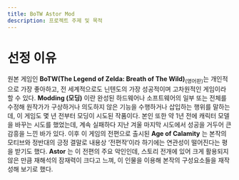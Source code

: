 ```yaml
---
title: BoTW Astor Mod
description: 프로젝트 주제 및 목적
---
```

<style> .small { font-size: 1.2em; color: #bebeca; } </style>

# 선정 이유

원본 게임인 **BoTW(The Legend of Zelda: Breath of The Wild)**<sub>(영어판)</sub>는 개인적으로 가장 좋아하고, 전 세계적으로도 닌텐도의 가장 성공적이며 고차원적인 게임이라 할 수 있다. **Modding (모딩)** 이란 완성된 하드웨어나 소프트웨어의 일부 또는 전체를 수정해 원작가가 구상하거나 의도하지 않은 기능을 수행하거나 삽입하는 행위를 말하는데, 이 게임도 몇 년 전부터 모딩이 시도된 작품이다. 본인 또한 약 1년 전에 캐릭터 모델을 바꾸는 시도를 했었는데, 계속 실패하다 지난 겨울 마지막 시도에서 성공을 거두어 큰 감흥을 느낀 바가 있다. 이후 이 게임의 전편으로 출시된 **Age of Calamity** 는 본작의 모티브와 정반대의 긍정 결말로 내용상 ‘전편작’이라 하기에는 연관성이 떨어진다는 평을 받기도 했다. **Astor** 는 이 전편의 주요 악인인데, 스토리 전개에 있어 크게 활용되지 않은 만큼 재해석의 잠재력이 크다고 느껴, 이 인물을 이용해 본작의 구성요소들을 재작성해 보기로 했다.<!-- <br><span class="small">**Redemption** 이란 속죄, 회개를 의미한다.</span> -->
